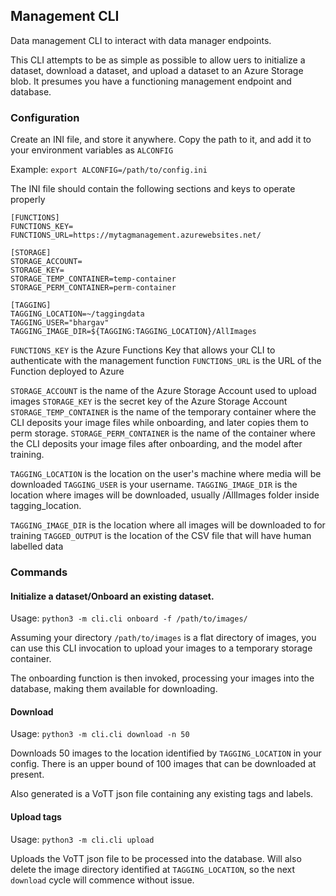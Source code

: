 ## Management CLI

Data management CLI to interact with data manager endpoints.

This CLI attempts to be as simple as possible to allow uers to initialize a dataset, download a dataset, and upload a dataset to an Azure Storage blob. It presumes you have a functioning management endpoint and database.

### Configuration

Create an INI file, and store it anywhere. Copy the path to it, and add it to your environment variables as `ALCONFIG`

Example: `export ALCONFIG=/path/to/config.ini`

The INI file should contain the following sections and keys to operate properly

```
[FUNCTIONS]
FUNCTIONS_KEY=
FUNCTIONS_URL=https://mytagmanagement.azurewebsites.net/

[STORAGE]
STORAGE_ACCOUNT=
STORAGE_KEY=
STORAGE_TEMP_CONTAINER=temp-container
STORAGE_PERM_CONTAINER=perm-container

[TAGGING]
TAGGING_LOCATION=~/taggingdata
TAGGING_USER="bhargav"
TAGGING_IMAGE_DIR=${TAGGING:TAGGING_LOCATION}/AllImages
```

`FUNCTIONS_KEY` is the Azure Functions Key that allows your CLI to authenticate with the management function
`FUNCTIONS_URL` is the URL of the Function deployed to Azure

`STORAGE_ACCOUNT` is the name of the Azure Storage Account used to upload images
`STORAGE_KEY` is the secret key of the Azure Storage Account
`STORAGE_TEMP_CONTAINER` is the name of the temporary container where the CLI deposits your image files while onboarding, and later copies them to perm storage.
`STORAGE_PERM_CONTAINER` is the name of the container where the CLI deposits your image files after onboarding, and the model after training.

`TAGGING_LOCATION` is the location on the user's machine where media will be downloaded
`TAGGING_USER` is your username.
`TAGGING_IMAGE_DIR` is the location where images will be downloaded, usually /AllImages folder inside tagging_location. 

`TAGGING_IMAGE_DIR` is the location where all images will be downloaded to for training
`TAGGED_OUTPUT` is the location of the CSV file that will have human labelled data

### Commands

#### Initialize a dataset/Onboard an existing dataset.

Usage: `python3 -m cli.cli onboard -f /path/to/images/`

Assuming your directory `/path/to/images` is a flat directory of images, you can use this CLI invocation to upload your images to a temporary storage container.

The onboarding function is then invoked, processing your images into the database, making them available for downloading.

#### Download

Usage: `python3 -m cli.cli download -n 50`

Downloads 50 images to the location identified by `TAGGING_LOCATION` in your config.
There is an upper bound of 100 images that can be downloaded at present.

Also generated is a VoTT json file containing any existing tags and labels.

#### Upload tags

Usage: `python3 -m cli.cli upload`

Uploads the VoTT json file to be processed into the database. Will also delete the image directory
identified at `TAGGING_LOCATION`, so the next `download` cycle will commence without issue.